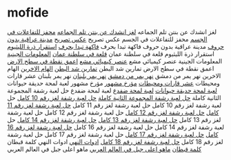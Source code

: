 # mofide

لغز انشدك عن بنتن تلم الجماعه <a href="https://www.xn--mgbq7clf5a.com/%D8%AD%D9%84-%D9%84%D8%BA%D8%B2-%D8%A7%D9%86%D8%B4%D8%AF%D9%83-%D8%B9%D9%86-%D8%A8%D9%86%D8%AA%D9%86-%D8%AA%D9%84%D9%85-%D8%A7%D9%84%D8%AC%D9%85%D8%A7%D8%B9%D9%87">لغز انشدك عن بنتن تلم الجماعه</a>
<a href="https://www.xn--mgbq7clf5a.com/%D9%85%D8%AD%D9%81%D8%B2-%D9%84%D9%84%D8%AA%D9%81%D8%A7%D8%B9%D9%84%D8%A7%D8%AA-%D9%81%D9%8A-%D8%A7%D9%84%D8%AC%D8%B3%D9%85-%D9%85%D9%86-5-%D8%AD%D8%B1%D9%88%D9%81-%D9%81%D8%B7%D8%AD%D9%84">محفز للتفاعلات في الجسم</a> محفز للتفاعلات في الجسم
عكس تصريح <a href="https://www.xn--mgbq7clf5a.com/%D8%B9%D9%83%D8%B3-%D8%AA%D8%B5%D8%B1%D9%8A%D8%AD-%D9%85%D9%86-5-%D8%AD%D8%B1%D9%88%D9%81-%D9%81%D8%B7%D8%AD%D9%84">عكس تصريح</a>
<a href="https://www.xn--mgbq7clf5a.com/%D8%AD%D9%84_%D9%84%D8%BA%D8%B2_%D9%85%D8%AF%D9%8A%D9%86%D9%87_%D8%B9%D8%B1%D8%A7%D9%82%D9%8A%D9%87_%D8%A8%D8%AF%D9%88%D9%86_%D8%AD%D8%B1%D9%88%D9%81">مدينة عراقية بدون حروف</a> مدينة عراقية بدون حروف
فاكهة تبدا بحرف <a href="https://www.xn--mgbq7clf5a.com/%D8%A7%D9%83%D8%AA%D8%A8-%D8%A7%D8%B3%D9%85%D8%A7%D8%A1-%D8%AB%D9%84%D8%A7%D8%AB%D8%A9-%D8%A7%D9%86%D9%88%D8%A7%D8%B9-%D9%81%D8%A7%D9%83%D9%87%D8%A9-%D8%AA%D8%A8%D8%AF%D8%A7-%D8%A8%D8%AD%D8%B1%D9%81-%D8%A7%D9%84%D9%86%D9%88%D9%86">فاكهة تبدا بحرف</a>
<a href="https://www.xn--mgbq7clf5a.com/%D9%82%D8%A7%D8%B1%D9%86_%D8%A8%D9%8A%D9%86_%D8%A7%D8%B3%D8%AA%D9%82%D8%B1%D8%A7%D8%B1_%D8%B0%D8%B1%D8%A9_%D8%A7%D9%84%D9%84%D9%8A%D8%AB%D9%8A%D9%88%D9%85_%D9%88%D8%A7%D9%8A%D9%88%D9%86_%D8%A7%D9%84%D9%84%D9%8A%D8%AB%D9%8A%D9%88%D9%85">استقرار ذرة الليثيوم</a> استقرار ذرة الليثيوم
قلعة في سلطنة عمان <a href="https://www.xn--mgbq7clf5a.com/%D9%82%D9%84%D8%B9%D8%A9-%D9%81%D9%8A-%D8%B3%D9%84%D8%B7%D9%86%D8%A9-%D8%B9%D9%85%D8%A7%D9%86-%D9%85%D9%86-5-%D8%AD%D8%B1%D9%88%D9%81-%D9%81%D8%B7%D8%AD%D9%84">قلعة في سلطنة عمان</a>
<a href="https://www.xn--mgbq7clf5a.com/%D8%AA%D8%BA%D9%8A%D8%B1-%D9%81%D9%8A-%D8%A7%D9%84%D9%85%D8%B9%D9%84%D9%88%D9%85%D8%A7%D8%AA-%D8%A7%D9%84%D8%AC%D9%8A%D9%86%D9%8A%D8%A9-%D9%85%D9%86-4-%D8%AD%D8%B1%D9%88%D9%81-%D9%81%D8%B7%D8%AD%D9%84">المعلومات الجينية</a> المعلومات الجينية
عنصر كيميائي مشع <a href="https://www.xn--mgbq7clf5a.com/%D8%A7%D8%B3%D9%85:%D8%B9%D9%86%D8%B5%D8%B1-'-%D9%83%D9%8A%D9%85%D9%8A%D8%A7%D8%A6%D9%8A%D8%8C-%D9%85%D8%B4%D8%B9%22%D9%85%D9%86%D8%9B-%D8%B3%D8%AA%D8%A9-%D8%AD%D8%B1%D9%88%D9%81-">عنصر كيميائي مشع</a>
<a href="https://www.xn--mgbq7clf5a.com/%D8%A7%D8%B9%D9%85%D9%82-%D9%86%D9%82%D8%B7%D8%A9-%D9%81%D9%8A-%D8%B3%D8%B7%D8%AD-%D8%A7%D9%84%D8%A7%D8%B1%D8%B6-%D9%85%D9%86-7-%D8%AD%D8%B1%D9%88%D9%81-%D9%81%D8%B7%D8%AD%D9%84">اعمق نقطة في سطح الارض</a> اعمق نقطة في سطح الارض
تمارين شد البطن <a href="https://www.xn--mgbq7clf5a.com/%D8%AA%D9%85%D8%A7%D8%B1%D9%8A%D9%86_%D8%B4%D8%AF_%D8%A7%D9%84%D8%A8%D8%B7%D9%86">تمارين شد البطن</a>
<a href="https://www.xn--mgbq7clf5a.com/%D8%A7%D9%84%D9%82%D8%AF%D8%B1%D8%A9-%D8%B9%D9%84%D9%89-%D8%A7%D9%84%D9%87%D8%A7%D9%85-%D8%A7%D9%84%D8%A7%D8%AE%D8%B1%D9%8A%D9%86-%D9%85%D9%86-7-%D8%AD%D8%B1%D9%88%D9%81-%D9%81%D8%B7%D8%AD%D9%84">الهام الاخرين</a> الهام الاخرين
نهر يمر من دمشق <a href="https://www.xn--mgbq7clf5a.com/%D9%86%D9%87%D8%B1-%D9%8A%D9%85%D8%B1-%D9%85%D9%86-%D8%AF%D9%85%D8%B4%D9%82">نهر يمر من دمشق</a>
<a href="https://www.xn--mgbq7clf5a.com/%D9%86%D9%87%D8%B1-%D9%8A%D9%85%D8%B1-%D8%A8%D9%84%D8%A8%D9%86%D8%A7%D9%86">نهر يمر بلبنان</a> نهر يمر بلبنان
عشر قارات ومحيطات <a href="https://www.xn--mgbq7clf5a.com/%D8%A7%D8%B3%D9%85%D8%A7%D8%A1_%D8%B9%D8%B4%D8%B1_%D9%82%D8%A7%D8%B1%D8%A7%D8%AA_%D9%88%D9%85%D8%AD%D9%8A%D8%B7%D8%A7%D8%AA">عشر قارات ومحيطات</a>
<a href="https://www.xn--mgbq7clf5a.com/%D9%85%D8%A4%D8%B1%D8%AE-%D9%85%D8%B4%D9%87%D9%88%D8%B1-%D9%81%D8%B7%D8%AD%D9%84">مؤرخ مشهور</a> مؤرخ مشهور
لعبة لمحة حديقة حيوانات <a href="https://www.xn--mgbq7clf5a.com/%D9%84%D8%B9%D8%A8%D8%A9-%D9%84%D9%85%D8%AD%D8%A9-%D8%AD%D8%AF%D9%8A%D9%82%D8%A9-%D8%AD%D9%8A%D9%88%D8%A7%D9%86%D8%A7%D8%AA">لعبة لمحة حديقة حيوانات</a>
<a href="https://www.xn--mgbq7clf5a.com/%D9%84%D8%B9%D8%A8%D8%A9-%D9%84%D9%85%D8%AD%D8%A9-%D8%B6%D9%81%D8%AF%D8%B9-%D9%85%D8%B1%D8%AD%D9%84%D8%A9-133">لعبة لمحة ضفدع</a> لعبة لمحة ضفدع
حل لعبة رشفة المجموعة الثانية كاملة <a href="https://www.xn--mgbq7clf5a.com/%D8%AD%D9%84-%D9%84%D8%B9%D8%A8%D8%A9-%D8%B1%D8%B4%D9%81%D8%A9-%D8%A7%D9%84%D9%85%D8%AC%D9%85%D9%88%D8%B9%D8%A9-%D8%A7%D9%84%D8%AB%D8%A7%D9%86%D9%8A%D8%A9-%D9%83%D8%A7%D9%85%D9%84%D8%A9">حل لعبة رشفة المجموعة الثانية كاملة</a>
<a href="https://www.xn--mgbq7clf5a.com/%D8%AD%D9%84-%D9%84%D8%B9%D8%A8%D8%A9-%D8%B1%D8%B4%D9%81%D8%A9-%D9%84%D8%BA%D8%B2-%D8%B1%D9%82%D9%85-10-%D9%83%D8%A7%D9%85%D9%84">حل لعبة رشفة لغز رقم 10 كامل</a> حل لعبة رشفة لغز رقم 10 كامل
حل لعبة رشفة لغز رقم 11 كامل <a href="https://www.xn--mgbq7clf5a.com/%D8%AD%D9%84-%D9%84%D8%B9%D8%A8%D8%A9-%D8%B1%D8%B4%D9%81%D8%A9-%D9%84%D8%BA%D8%B2-%D8%B1%D9%82%D9%85-11-%D9%83%D8%A7%D9%85%D9%84">حل لعبة رشفة لغز رقم 11 كامل</a>
<a href="https://www.xn--mgbq7clf5a.com/%D8%AD%D9%84-%D9%84%D8%B9%D8%A8%D8%A9-%D8%B1%D8%B4%D9%81%D8%A9-%D9%84%D8%BA%D8%B2-%D8%B1%D9%82%D9%85-12-%D9%83%D8%A7%D9%85%D9%84">حل لعبة رشفة لغز رقم 12 كامل</a> حل لعبة رشفة لغز رقم 12 كامل
حل لعبة رشفة لغز رقم 13 كامل <a href="https://www.xn--mgbq7clf5a.com/%D8%AD%D9%84-%D9%84%D8%B9%D8%A8%D8%A9-%D8%B1%D8%B4%D9%81%D8%A9-%D9%84%D8%BA%D8%B2-%D8%B1%D9%82%D9%85-13-%D9%83%D8%A7%D9%85%D9%84">حل لعبة رشفة لغز رقم 13 كامل</a>
<a href="https://www.xn--mgbq7clf5a.com/%D8%AD%D9%84-%D9%84%D8%B9%D8%A8%D8%A9-%D8%B1%D8%B4%D9%81%D8%A9-%D9%84%D8%BA%D8%B2-%D8%B1%D9%82%D9%85-14-%D9%83%D8%A7%D9%85%D9%84">حل لعبة رشفة لغز رقم 14 كامل</a> حل لعبة رشفة لغز رقم 14 كامل
حل لعبة رشفة لغز رقم 16 كامل <a href="https://www.xn--mgbq7clf5a.com/%D8%AD%D9%84-%D9%84%D8%B9%D8%A8%D8%A9-%D8%B1%D8%B4%D9%81%D8%A9-%D9%84%D8%BA%D8%B2-%D8%B1%D9%82%D9%85-16-%D9%83%D8%A7%D9%85%D9%84">حل لعبة رشفة لغز رقم 16 كامل</a>
<a href="https://www.xn--mgbq7clf5a.com/%D8%AD%D9%84-%D9%84%D8%B9%D8%A8%D8%A9-%D8%B1%D8%B4%D9%81%D8%A9-%D9%84%D8%BA%D8%B2-%D8%B1%D9%82%D9%85-17-%D9%83%D8%A7%D9%85%D9%84">حل لعبة رشفة لغز رقم 17 كامل</a> حل لعبة رشفة لغز رقم 17 كامل
حل لعبة رشفة لغز رقم 18 كامل <a href="https://www.xn--mgbq7clf5a.com/%D8%AD%D9%84-%D9%84%D8%B9%D8%A8%D8%A9-%D8%B1%D8%B4%D9%81%D8%A9-%D9%84%D8%BA%D8%B2-%D8%B1%D9%82%D9%85-18-%D9%83%D8%A7%D9%85%D9%84">حل لعبة رشفة لغز رقم 18 كامل</a>
<a href="https://www.xn--mgbq7clf5a.com/%D8%A3%D8%AF%D9%88%D8%A7%D8%AA-%D8%A7%D9%84%D9%86%D9%87%D9%8A">ادوات النهي</a> ادوات النهي
كلمة قبطان <a href="https://www.xn--mgbq7clf5a.com/%D8%A7%D8%B5%D9%84_%D9%83%D9%84%D9%85%D8%A9_%D9%82%D8%A8%D8%B7%D8%A7%D9%86">كلمة قبطان</a>
<a href="https://www.xn--mgbq7clf5a.com/%D9%85%D8%A7%D9%87%D9%88-%D8%A7%D8%B9%D9%84%D9%89-%D8%AC%D8%A8%D9%84-%D9%81%D9%8A-%D8%A7%D9%84%D8%B9%D8%A7%D9%84%D9%85-%D8%A7%D9%84%D8%B9%D8%B1%D8%A8%D9%8A">ماهو اعلى جبل في العالم العربي</a> ماهو اعلى جبل في العالم العربي
